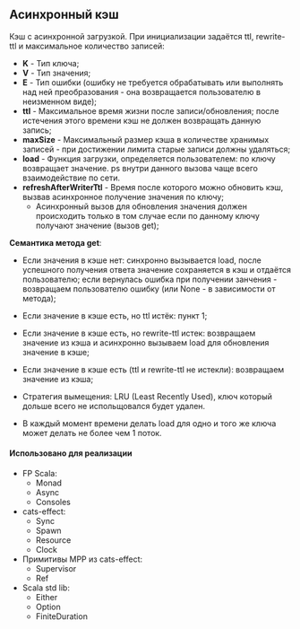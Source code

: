 ## Асинхронный кэш

Кэш с асинхронной загрузкой. При инициализации задаётся ttl, rewrite-ttl и максимальное количество записей:

* **K** - Тип ключа;
* **V** - Тип значения;
* **E** - Тип ошибки (ошибку не требуется обрабатывать или выполнять над ней преобразования - она возвращается
  пользователю
  в неизменном виде);
* **ttl** - Максимальное время жизни после записи/обновления; после истечения этого времени кэш не должен возвращать
  данную
  запись;
* **maxSize** - Максимальный размер кэша в количестве хранимых записей - при достижении лимита старые записи должны
  удаляться;
* **load** - Функция загрузки, определяется пользователем: по ключу возвращает значение. ps внутри данного вызова чаще
  всего
  взаимодействие по сети.
* **refreshAfterWriterTtl** - Время после которого можно обновить кэш, вызвав асинхронное получение значения по ключу;
    * Асинхронный вызов для обновления значения должен происходить только в том случае если по данному ключу получают
      значение (вызов get);

**Семантика метода get**:

* Если значения в кэше нет: синхронно вызывается load, после успешного получения ответа значение сохраняется в кэш и
  отдаётся пользователю; если вернулась ошибка при получении занчения - возвращаем пользователю ошибку (или None - в
  зависимости от метода);
* Если значение в кэше есть, но ttl истёк: пункт 1;
* Если значение в кэше есть, но rewrite-ttl истек: возвращаем значение из кэша и асинхронно вызываем load для
  обновления значение в кэше;
* Если значение в кэше есть (ttl и rewrite-ttl не истекли): возвращаем значение из кэша;

* Стратегия вымещения: LRU (Least Recently Used), ключ который дольше всего не испольщовался будет удален.
* В каждый момент времени делать load для одно и того же ключа может делать не более чем 1 поток.

#### Использовано для реализации

* FP Scala:
    * Monad
    * Async
    * Consoles
* cats-effect:
    * Sync
    * Spawn
    * Resource
    * Clock
* Примитивы MPP из cats-effect:
    * Supervisor
    * Ref
* Scala std lib:
    * Either
    * Option
    * FiniteDuration